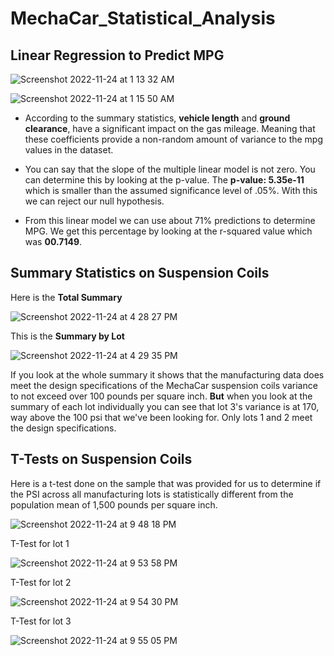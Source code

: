 # MechaCar_Statistical_Analysis

## Linear Regression to Predict MPG

![Screenshot 2022-11-24 at 1 13 32 AM](https://user-images.githubusercontent.com/110702997/203717540-f2cf9388-9d25-4fa4-b93a-28068a0fb179.png)

![Screenshot 2022-11-24 at 1 15 50 AM](https://user-images.githubusercontent.com/110702997/203717910-49839dfd-e734-495c-8b2a-a70bee51fbd2.png)

- According to the summary statistics, **vehicle length** and **ground clearance**, have a significant impact on the gas mileage. Meaning that these coefficients provide a non-random amount of variance to the mpg values in the dataset. 

- You can say that the slope of the multiple linear model is not zero. You can determine this by looking at the p-value. The **p-value: 5.35e-11** which is smaller than the assumed significance level of .05%. With this we can reject our null hypothesis.

- From this linear model we can use about 71% predictions to determine MPG. We get this percentage by looking at the r-squared value which was **00.7149**.


## Summary Statistics on Suspension Coils

Here is the **Total Summary** 

![Screenshot 2022-11-24 at 4 28 27 PM](https://user-images.githubusercontent.com/110702997/203870362-e542f6a0-5989-4dde-a421-63f93fc378c1.png)

This is the **Summary by Lot**

![Screenshot 2022-11-24 at 4 29 35 PM](https://user-images.githubusercontent.com/110702997/203870435-3f77ae4a-1b5e-41d9-8135-184bf3dedb86.png)

If you look at the whole summary it shows that the manufacturing data does meet the design specifications of the MechaCar suspension coils variance to not exceed over 100 pounds per square inch. **But** when you look at the summary of each lot individually you can see that lot 3's variance is at 170, way above the 100 psi that we've been looking for. Only lots 1 and 2 meet the design specifications.

## T-Tests on Suspension Coils
Here is a t-test done on the sample that was provided for us to determine if the PSI across all manufacturing lots is statistically different from the population mean of 1,500 pounds per square inch.

![Screenshot 2022-11-24 at 9 48 18 PM](https://user-images.githubusercontent.com/110702997/203897571-0efb68b8-be09-4c3a-9c48-d10c7d5104c0.png)

T-Test for lot 1

![Screenshot 2022-11-24 at 9 53 58 PM](https://user-images.githubusercontent.com/110702997/203898091-c4bb82b4-ce1d-4124-80ef-29ddfee6a06d.png)

T-Test for lot 2

![Screenshot 2022-11-24 at 9 54 30 PM](https://user-images.githubusercontent.com/110702997/203898145-3a6baf80-3eb2-4557-8874-f1567b5af799.png)

T-Test for lot 3

![Screenshot 2022-11-24 at 9 55 05 PM](https://user-images.githubusercontent.com/110702997/203898209-5cac5d21-cb58-44af-8783-69cbfdf64c6a.png)



